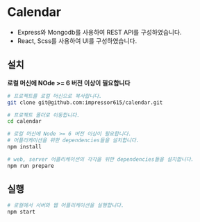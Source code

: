 # Calendar

- Express와 Mongodb를 사용하여 REST API를 구성하였습니다.
- React, Scss를 사용하여 UI를 구성하였습니다.


## 설치

**로컬 머신에 NOde >= 6 버전 이상이 필요합니다**

```bash
# 프로젝트를 로컬 머신으로 복사합니다.
git clone git@github.com:impressor615/calendar.git

# 프로젝트 폴더로 이동합니다.
cd calendar

# 로컬 머신에 Node >= 6 버전 이상이 필요합니다.
# 어플리케이션을 위한 dependencies들을 설치합니다.
npm install

# web, server 어플리케이션의 각각을 위한 dependencies들을 설치합니다.
npm run prepare
```

## 실행

```bash
# 로컬에서 서버와 웹 어플리케이션을 실행합니다.
npm start
```
